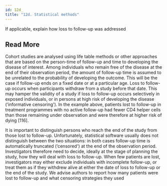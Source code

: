```yaml
---
id: 12d_
title: "12d. Statistical methods"
---
```

If applicable, explain how loss to follow-up was addressed

## Read More

Cohort studies are analysed using life table methods or other approaches that are based on the person-time of follow-up and time to developing the disease of interest. Among individuals who remain free of the disease at the end of their observation period, the amount of follow-up time is assumed to be unrelated to the probability of developing the outcome. This will be the case if follow-up ends on a fixed date or at a particular age. Loss to follow-up occurs when participants withdraw from a study before that date. This may hamper the validity of a study if loss to follow-up occurs selectively in exposed individuals, or in persons at high risk of developing the disease (‘informative censoring'). In the example above, patients lost to follow-up in treatment programmes with no active follow-up had fewer CD4 helper cells than those remaining under observation and were therefore at higher risk of dying [116].

It is important to distinguish persons who reach the end of the study from those lost to follow-up. Unfortunately, statistical software usually does not distinguish between the two situations: in both cases follow-up time is automatically truncated (‘censored') at the end of the observation period. Investigators therefore need to decide, ideally at the stage of planning the study, how they will deal with loss to follow-up. When few patients are lost, investigators may either exclude individuals with incomplete follow-up, or treat them as if they withdrew alive at either the date of loss to follow-up or the end of the study. We advise authors to report how many patients were lost to follow-up and what censoring strategies they used